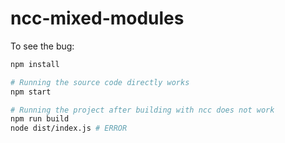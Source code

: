 # ncc-mixed-modules

To see the bug:

```sh
npm install

# Running the source code directly works
npm start

# Running the project after building with ncc does not work
npm run build
node dist/index.js # ERROR
```
